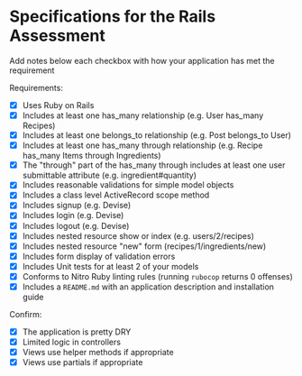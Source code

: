 # Specifications for the Rails Assessment

Add notes below each checkbox with how your application has met the requirement

Requirements:
- [x] Uses Ruby on Rails
- [x] Includes at least one has_many relationship (e.g. User has_many Recipes)
- [x] Includes at least one belongs_to relationship (e.g. Post belongs_to User)
- [x] Includes at least one has_many through relationship (e.g. Recipe has_many Items through Ingredients)
- [x] The "through" part of the has_many through includes at least one user submittable attribute (e.g. ingredient#quantity)
- [X] Includes reasonable validations for simple model objects
- [X] Includes a class level ActiveRecord scope method
- [X] Includes signup (e.g. Devise)
- [X] Includes login (e.g. Devise)
- [X] Includes logout (e.g. Devise)
- [X] Includes nested resource show or index (e.g. users/2/recipes)
- [X] Includes nested resource "new" form (recipes/1/ingredients/new)
- [X] Includes form display of validation errors
- [X] Includes Unit tests for at least 2 of your models
- [X] Conforms to Nitro Ruby linting rules (running `rubocop` returns 0 offenses)
- [X] Includes a `README.md` with an application description and installation guide

Confirm:
- [X] The application is pretty DRY
- [X] Limited logic in controllers
- [X] Views use helper methods if appropriate
- [X] Views use partials if appropriate
